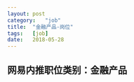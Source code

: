 ```yaml
---
layout:	post
category:	"job"
title:	"金融产品-岗位"
tags:	[job]
date:	2018-05-28
---
```

## 网易内推职位类别：金融产品
